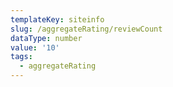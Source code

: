 ```yaml
---
templateKey: siteinfo
slug: /aggregateRating/reviewCount
dataType: number
value: '10'
tags:
  - aggregateRating
---
```

